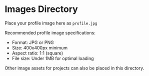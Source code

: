 # Images Directory

Place your profile image here as `profile.jpg`

Recommended profile image specifications:
- Format: JPG or PNG
- Size: 400x400px minimum
- Aspect ratio: 1:1 (square)
- File size: Under 1MB for optimal loading

Other image assets for projects can also be placed in this directory.
